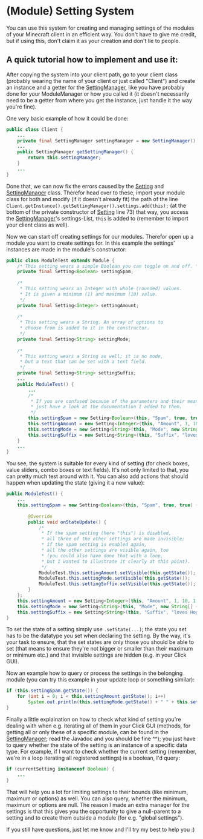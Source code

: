 # (Module) Setting System

You can use this system for creating and managing settings of the modules of your Minecraft client in an efficient way.
You don't have to give me credit, but if using this, don't claim it as your creation and don't lie to people.

A quick tutorial how to implement and use it:
--

After copying the system into your client path, go to your client class (probably wearing the name of your client or just called "Client") and create an instance and a getter for the [SettingManager](https://github.com/dazzon/Module-Setting-System/blob/master/src/de/dazzon/setting/SettingManager.java), like you have probably done for your ModuleManager or how you called it (it doesn't necessarily need to be a getter from where you get the instance, just handle it the way you're fine).

One very basic example of how it could be done:

```java
public class Client {
    ...
    private final SettingManager settingManager = new SettingManager();
    ...
    public SettingManager getSettingManager() {
        return this.settingManager;
    }
    ...
}
```

Done that, we can now fix the errors caused by the [Setting](https://github.com/dazzon/Module-Setting-System/blob/master/src/de/dazzon/setting/Setting.java) and [SettingManager](https://github.com/dazzon/Module-Setting-System/blob/master/src/de/dazzon/setting/SettingManager.java) class. Therefor head over to these, import your module class for both and modify (if it doesn't already fit) the path of the line ```Client.getInstance().getSettingManager().settings.add(this);``` (at the bottom of the private constructor of [Setting](https://github.com/dazzon/Module-Setting-System/blob/master/src/de/dazzon/setting/Setting.java) line 73) that way, you access the [SettingManager](https://github.com/dazzon/Module-Setting-System/blob/master/src/de/dazzon/setting/SettingManager.java)'s settings-List, ```this``` is added to (remember to import your client class as well).

Now we can start off creating settings for our modules. Therefor open up a module you want to create settings for. In this example the settings' instances are made in the module's constructor:

```java
public class ModuleTest extends Module {
    /* This setting wears a simple Boolean you can toggle on and off. */
    private final Setting<Boolean> settingSpam;
    
    /*
     * This setting wears an Integer with whole (rounded) values.
     * It is given a minimum (1) and maximum (10) value.
     */
    private final Setting<Integer> settingAmount;
    
    /*
     * This setting wears a String. An array of options to
     * choose from is added to it in the constructor.
     */
    private final Setting<String> settingMode;
    
    /*
     * This setting wears a String as well; it is no mode,
     * but a text that can be set with a text field.
     */
    private final Setting<String> settingSuffix;
    ...
    public ModuleTest() {
        ...
        /*
         * If you are confused because of the parameters and their meanings,
         * just have a look at the documentation I added to them.
         */
        this.settingSpam = new Setting<Boolean>(this, "Spam", true, true);
        this.settingAmount = new Setting<Integer>(this, "Amount", 1, 10, 1, true);
        this.settingMode = new Setting<String>(this, "Mode", new String[] { "Harry", "Ron", "Hermione" }, "Harry", true);
        this.settingSuffix = new Setting<String>(this, "Suffix", "loves Hogwarts!", true);
    }
    ...
}
```

You see, the system is suitable for every kind of setting (for check boxes, value sliders, combo boxes or text fields). It's not only limited to that, you can pretty much test around with it. You can also add actions that should happen when updating the state (giving it a new value):

```java
public ModuleTest() {
    ...
    this.settingSpam = new Setting<Boolean>(this, "Spam", true, true) {
        
        @Override
        public void onStateUpdate() {
            /*
             * If the spam setting (here "this") is disabled,
             * all three of the other settings are made invisible;
             * if the spam setting is enabled again,
             * all the other settings are visible again, too
             * (you could also have done that with a loop,
             * but I wanted to illustrate it clearly at this point).
             */
            ModuleTest.this.settingAmount.setVisible(this.getState());
            ModuleTest.this.settingMode.setVisible(this.getState());
            ModuleTest.this.settingSuffix.setVisible(this.getState());
        }
    };
    this.settingAmount = new Setting<Integer>(this, "Amount", 1, 10, 1, true);
    this.settingMode = new Setting<String>(this, "Mode", new String[] { "Harry", "Ron", "Hermione" }, "Harry", true);
    this.settingSuffix = new Setting<String>(this, "Suffix", "loves Hogwarts!", true);
}
```

To set the state of a setting simply use ```.setState(...)```; the state you set has to be the datatype you set when declaring the setting. By the way, it's your task to ensure, that the set states are only those you should be able to set (that means to ensure they're not bigger or smaller than their maximum or minimum etc.) and that invisible settings are hidden (e.g. in your Click GUI).

Now an example how to query or process the settings in the belonging module (you can try this example in your update loop or something similar):

```java
if (this.settingSpam.getState()) {
    for (int i = 0; i < this.settingAmount.getState(); i++)
        System.out.println(this.settingMode.getState() + " " + this.settingSuffix.getState());
}
```

Finally a little explaination on how to check what kind of setting you're dealing with when e.g. iterating all of them in your Click GUI (methods, for getting all or only these of a specific module, can be found in the [SettingManager](https://github.com/dazzon/Module-Setting-System/blob/master/src/de/dazzon/setting/SettingManager.java); read the Javadoc and you should be fine ^^); you just have to query whether the state of the setting is an instance of a specific data type. For example, if I want to check whether the current setting (remember, we're in a loop iterating all registered settings) is a boolean, I'd query:

```java
if (currentSetting instanceof Boolean) {
    ...
}
```

That will help you a lot for limiting settings to their bounds (like minimum, maximum or options) as well. You can also query, whether the minimum, maximum or options are null. The reason I made an extra manager for the settings is that this gives you the opportunity to give a null-parent to a setting and to create them outside a module (for e.g. "global settings").

If you still have questions, just let me know and I'll try my best to help you :)
